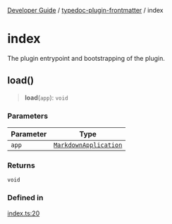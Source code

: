 [Developer Guide](../../README.md) / [typedoc-plugin-frontmatter](../README.md) / index

# index

The plugin entrypoint and bootstrapping of the plugin.

## load()

> **load**(`app`): `void`

### Parameters

| Parameter | Type                                                                                           |
| --------- | ---------------------------------------------------------------------------------------------- |
| `app`     | [`MarkdownApplication`](../../typedoc-plugin-markdown/types/interfaces/MarkdownApplication.md) |

### Returns

`void`

### Defined in

[index.ts:20](https://github.com/typedoc2md/typedoc-plugin-markdown/blob/main/packages/typedoc-plugin-frontmatter/src/index.ts#L20)
